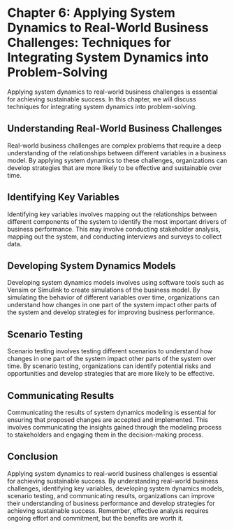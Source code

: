 Chapter 6: Applying System Dynamics to Real-World Business Challenges: Techniques for Integrating System Dynamics into Problem-Solving
======================================================================================================================================

Applying system dynamics to real-world business challenges is essential for achieving sustainable success. In this chapter, we will discuss techniques for integrating system dynamics into problem-solving.

Understanding Real-World Business Challenges
--------------------------------------------

Real-world business challenges are complex problems that require a deep understanding of the relationships between different variables in a business model. By applying system dynamics to these challenges, organizations can develop strategies that are more likely to be effective and sustainable over time.

Identifying Key Variables
-------------------------

Identifying key variables involves mapping out the relationships between different components of the system to identify the most important drivers of business performance. This may involve conducting stakeholder analysis, mapping out the system, and conducting interviews and surveys to collect data.

Developing System Dynamics Models
---------------------------------

Developing system dynamics models involves using software tools such as Vensim or Simulink to create simulations of the business model. By simulating the behavior of different variables over time, organizations can understand how changes in one part of the system impact other parts of the system and develop strategies for improving business performance.

Scenario Testing
----------------

Scenario testing involves testing different scenarios to understand how changes in one part of the system impact other parts of the system over time. By scenario testing, organizations can identify potential risks and opportunities and develop strategies that are more likely to be effective.

Communicating Results
---------------------

Communicating the results of system dynamics modeling is essential for ensuring that proposed changes are accepted and implemented. This involves communicating the insights gained through the modeling process to stakeholders and engaging them in the decision-making process.

Conclusion
----------

Applying system dynamics to real-world business challenges is essential for achieving sustainable success. By understanding real-world business challenges, identifying key variables, developing system dynamics models, scenario testing, and communicating results, organizations can improve their understanding of business performance and develop strategies for achieving sustainable success. Remember, effective analysis requires ongoing effort and commitment, but the benefits are worth it.
